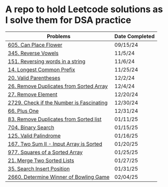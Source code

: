 # A repo to hold Leetcode solutions as I solve them for DSA practice

| Problems                                                                                                                             | Date Completed |
| ------------------------------------------------------------------------------------------------------------------------------------ | -------------- |
| [605. Can Place Flower](https://leetcode.com/problems/can-place-flowers/description/)                                                | 09/15/24       |
| [345. Reverse Vowels](https://leetcode.com/problems/reverse-vowels-of-a-string/description/?envType=study-plan-v2&envId=leetcode-75) | 11/5/24        |
| [151. Reversing words in a string](https://leetcode.com/problems/reverse-words-in-a-string/description/)                             | 11/6/24        |
| [14. Longest Common Prefix](https://leetcode.com/problems/longest-common-prefix/description/)                                        | 11/25/24       |
| [20. Valid Parentheses](https://leetcode.com/problems/valid-parentheses/description/)                                                | 12/2/24        |
| [26. Remove Duplicates from Sorted Array](https://leetcode.com/problems/remove-duplicates-from-sorted-array/description/)            | 12/4/24        |
| [27. Remove Element](https://leetcode.com/problems/remove-element/description/)                                                      | 12/20/24       |
| [2729. Check if the Number is Fascinating](https://leetcode.com/problems/check-if-the-number-is-fascinating/)                        | 12/30/24       |
| [66. Plus One](https://leetcode.com/problems/plus-one/description/)                                                                  | 12/31/24       |
| [83. Remove Duplicates from Sorted list](https://leetcode.com/problems/remove-duplicates-from-sorted-list/description/)              | 01/11/25       |
| [704. Binary Search](https://leetcode.com/problems/binary-search/description/)                                                       | 01/15/25       |
| [125. Valid Palindrome](https://leetcode.com/problems/valid-palindrome/description/)                                                 | 01/16/25       |
| [167. Two Sum II - Input Array is Sorted](https://leetcode.com/problems/two-sum-ii-input-array-is-sorted/description/)               | 01/20/25       |
| [977. Squares of a Sorted Array](https://leetcode.com/problems/squares-of-a-sorted-array/description/)                               | 01/25/25       |
| [21. Merge Two Sorted Lists](https://leetcode.com/problems/merge-two-sorted-lists/description/)                                      | 01/27/25       |
| [35. Search Insert Position](https://leetcode.com/problems/search-insert-position/description/)                                      | 01/31/25       |
| [2660. Determine Winner of Bowling Game](https://leetcode.com/problems/determine-the-winner-of-a-bowling-game/description/)          | 02/04/25       |
